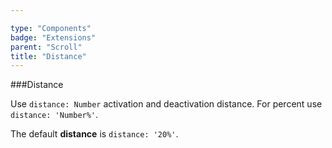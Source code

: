 ```yaml
---

type: "Components"
badge: "Extensions"
parent: "Scroll"
title: "Distance"
---
```


###Distance

Use `distance: Number` activation and deactivation distance. For percent use `distance: 'Number%'`.

The default **distance** is `distance: '20%'`.

<demo>
  <div class="gatsby_demo_item" data-iframe="iframe/demos/scroll/distance">
  </div>
</demo>
